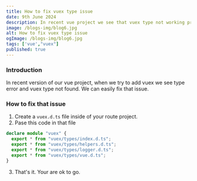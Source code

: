 ```yaml
---
title: How to fix vuex type issue
date: 9th June 2024
description: In recent vue project we see that vuex type not working properly. We will fix that type issue and make vuex type workable
image: /blogs-img/blog6.jpg
alt: How to fix vuex type issue
ogImage: /blogs-img/blog6.jpg
tags: ['vue',"vuex"]
published: true
---
```


### Introduction

In recent version of our vue project, when we try to add vuex we see type error and vuex type not found. We can easily fix that issue.

### How to fix that issue

1. Create a `vuex.d.ts` file inside of your route project.
2. Pase this code in that file
```ts
declare module "vuex" {
  export * from "vuex/types/index.d.ts";
  export * from "vuex/types/helpers.d.ts";
  export * from "vuex/types/logger.d.ts";
  export * from "vuex/types/vue.d.ts";
}

```
3. That's it. Your are ok to go.
